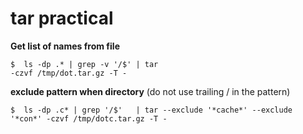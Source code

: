 tar practical
===
**Get list of names from file**

    $  ls -dp .* | grep -v '/$' | tar                                       -czvf /tmp/dot.tar.gz -T - 
**exclude pattern when directory** (do not use trailing / in the pattern)

    $  ls -dp .c* | grep '/$'   | tar --exclude '*cache*' --exclude '*con*' -czvf /tmp/dotc.tar.gz -T -
